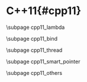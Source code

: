 C++11{#cpp11}
=============

\subpage cpp11_lambda

\subpage cpp11_bind

\subpage cpp11_thread

\subpage cpp11_smart_pointer

\subpage cpp11_others

